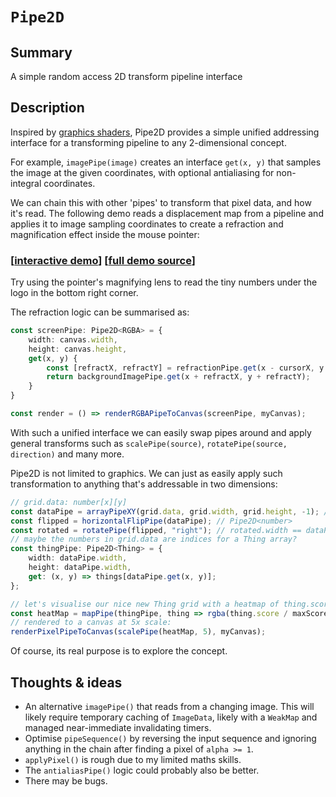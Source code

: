 # `Pipe2D`

## Summary

A simple random access 2D transform pipeline interface

## Description

Inspired by [graphics shaders](https://en.wikipedia.org/wiki/Shader), Pipe2D provides a simple unified addressing interface for a transforming pipeline to any 2-dimensional concept.

For example, `imagePipe(image)` creates an interface `get(x, y)` that samples the image at the given coordinates, with optional antialiasing for non-integral coordinates.

We can chain this with other 'pipes' to transform that pixel data, and how it's read. The following demo reads a displacement map from a pipeline and applies it to image sampling coordinates to create a refraction and magnification effect inside the mouse pointer:

### [[interactive demo](https://aleta.codes/pipe2d-demo/)] [[full demo source](./demo/src/main.ts)]

Try using the pointer's magnifying lens to read the tiny numbers under the logo in the bottom right corner.

The refraction logic can be summarised as:

```ts
const screenPipe: Pipe2D<RGBA> = {
	width: canvas.width,
	height: canvas.height,
	get(x, y) {
		const [refractX, refractY] = refractionPipe.get(x - cursorX, y - cursorY);
		return backgroundImagePipe.get(x + refractX, y + refractY);
	}
}

const render = () => renderRGBAPipeToCanvas(screenPipe, myCanvas);
```
With such a unified interface we can easily swap pipes around and apply general transforms such as `scalePipe(source)`, `rotatePipe(source, direction)` and many more.

Pipe2D is not limited to graphics. We can just as easily apply such transformation to anything that's addressable in two dimensions:

```ts
// grid.data: number[x][y]
const dataPipe = arrayPipeXY(grid.data, grid.width, grid.height, -1); // Pipe2D<number>
const flipped = horizontalFlipPipe(dataPipe); // Pipe2D<number>
const rotated = rotatePipe(flipped, "right"); // rotated.width == dataPipe.height &v/v
// maybe the numbers in grid.data are indices for a Thing array?
const thingPipe: Pipe2D<Thing> = {
	width: dataPipe.width,
	height: dataPipe.width,
	get: (x, y) => things[dataPipe.get(x, y)];
};

// let's visualise our nice new Thing grid with a heatmap of thing.score:
const heatMap = mapPipe(thingPipe, thing => rgba(thing.score / maxScore, 0, 0, 1)); // Pipe2D<RGBA>
// rendered to a canvas at 5x scale:
renderPixelPipeToCanvas(scalePipe(heatMap, 5), myCanvas);
```

Of course, its real purpose is to explore the concept.

## Thoughts & ideas

* An alternative `imagePipe()` that reads from a changing image. This will likely require temporary caching of `ImageData`, likely with a `WeakMap` and managed near-immediate invalidating timers.
* Optimise `pipeSequence()` by reversing the input sequence and ignoring anything in the chain after finding a pixel of `alpha >= 1`.
* `applyPixel()` is rough due to my limited maths skills.
* The `antialiasPipe()` logic could probably also be better.
* There may be bugs.
